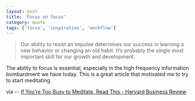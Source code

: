 ```yaml
---
layout: post
title: 'Focus on focus'
category: quote
tags: ['focus', 'inspiration', 'workflow']
---
```


> Our ability to resist an impulse determines our success in learning a new behavior or changing an old habit. It’s probably the single most important skill for our growth and development.

The ability to focus is essential, especially in the high frequency information bombardment we have today. This is a great article that motivated me to try to start meditating.

via -- [If You’re Too Busy to Meditate, Read This - Harvard Business Review](http://blogs.hbr.org/2012/10/if-youre-too-busy-to-meditate/)